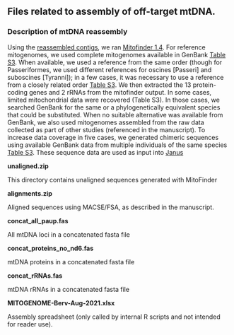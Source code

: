 
## Files related to assembly of off-target mtDNA. 

### Description of mtDNA reassembly

Using the [reassembled contigs](../AHE_REASSEMBLY), we ran [Mitofinder 1.4](https://github.com/RemiAllio/MitoFinder). For reference mitogenomes, we used complete mitogenomes available in GenBank [Table S3](../Supplementary%20Table%203.xlsx). When available, we used a reference from the same order (though for Passeriformes, we used different references for oscines [Passeri] and suboscines [Tyranni]); in a few cases, it was necessary to use a reference from a closely related order [Table S3](../Supplementary%20Table%203.xlsx). We then extracted the 13 protein-coding genes and 2 rRNAs from the mitofinder output. In some cases, limited mitochondrial data were recovered (Table S3). In those cases, we searched GenBank for the same or a phylogenetically equivalent species that could be substituted. When no suitable alternative was available from GenBank, we also used mitogenomes assembled from the raw data collected as part of other studies (referenced in the manuscript). To increase data coverage in five cases, we generated chimeric sequences using available GenBank data from multiple individuals of the same species [Table S3](../Supplementary%20Table%203.xlsx). These sequence data are used as input into [Janus](../janus)

**unaligned.zip**

This directory contains unaligned sequences generated with MitoFinder

**alignments.zip**

Aligned sequences using MACSE/FSA, as described in the manuscript.

**concat_all_paup.fas**

All mtDNA loci in a concatenated fasta file

**concat_proteins_no_nd6.fas**

mtDNA proteins in a concatenated fasta file

**concat_rRNAs.fas**

mtDNA rRNAs in a concatenated fasta file

**MITOGENOME-Berv-Aug-2021.xlsx**

Assembly spreadsheet (only called by internal R scripts and not intended for reader use).